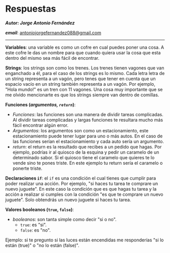 # Respuestas

***Autor: Jorge Antonio Fernández***

___email___: antoniojorgefernandez088@gmail.com

----

__Variables__: una variable es como un cofre en cual puedes poner una cosa. A este cofre le das un nombre para que cuando quiera usar la cosa que esta dentro del mismo sea más fácil de encontrar.

__Strings__: los strings son como los trenes. Los trenes tienen vagones que van enganchado a él, para el caso de los strings es lo mismo. Cada letra letra de un string representa a un vagón, pero tenes que tener en cuenta que un espacio vacío en un string también representa a un vagón. Por ejemplo, "Hola mundo!" es un tren con 11 vagones. Una cosa muy importante que se me olvido mencionarte es que los strings siempre van dentro de comillas.

__Funciones (*argumentos, `return`*)__: 

+ _Funciones_: las funciones son una manera de dividir tareas complicadas. Al dividir tareas complicadas y largas funciones te resultara mucho más fácil encontrar algún error.
+ _Argumentos_: los argumentos son como un estacionamiento, este estacionamiento puede tener lugar para uno o más autos. En el caso de las funciones serían el estacionamiento y cada auto sería un argumento. 
+ _return_: el return es la resultado que recibes a un pedido que hagas. Por ejemplo, podrías ir al quiosco de la esquina y pedir un caramelo de un determinado sabor. Si el quiosco tiene el caramelo que quieres te lo vende sino te pones triste. En este ejemplo tu return sería el caramelo o ponerte triste.

__Declaraciones `if`__: el `if` es una condición el cual tienes que cumplir para poder realizar una acción. Por ejemplo, "si haces tu tarea te comprare un nuevo juguete". En este caso la condición que es que hagas tu tarea y la acción a realizar si cumples con la condición "es que te comprare un nuevo juguete". Solo obtendrás un nuevo juguete si haces tu tarea.

__Valores booleanos (`true`, `false`)__:

+ _booleanos_: son tanta simple como decir "si o no". 
  + `true`: es "si".
  + `false`: es "no".

Ejemplo: si te pregunto si las luces están encendidas me responderías "si lo están (true)" o "no lo están (false)".

